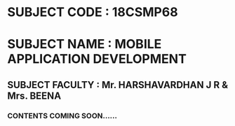 # SUBJECT CODE : 18CSMP68

# SUBJECT NAME : MOBILE APPLICATION DEVELOPMENT

## SUBJECT FACULTY : Mr. HARSHAVARDHAN J R & Mrs. BEENA 

### CONTENTS COMING SOON......
